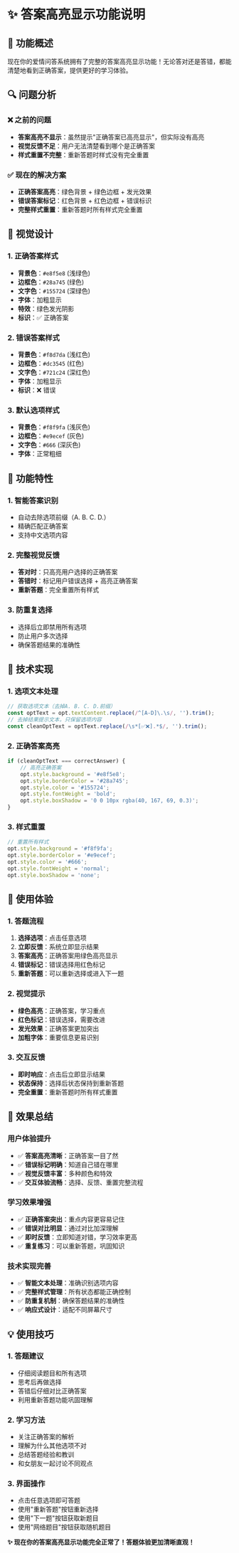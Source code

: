 # ✨ 答案高亮显示功能说明

## 🎯 功能概述

现在你的爱情问答系统拥有了完整的答案高亮显示功能！无论答对还是答错，都能清楚地看到正确答案，提供更好的学习体验。

## 🔍 问题分析

### ❌ 之前的问题
- **答案高亮不显示**：虽然提示"正确答案已高亮显示"，但实际没有高亮
- **视觉反馈不足**：用户无法清楚看到哪个是正确答案
- **样式重置不完整**：重新答题时样式没有完全重置

### ✅ 现在的解决方案
- **正确答案高亮**：绿色背景 + 绿色边框 + 发光效果
- **错误答案标记**：红色背景 + 红色边框 + 错误标识
- **完整样式重置**：重新答题时所有样式完全重置

## 🎨 视觉设计

### 1. **正确答案样式**
- **背景色**：`#e8f5e8` (浅绿色)
- **边框色**：`#28a745` (绿色)
- **文字色**：`#155724` (深绿色)
- **字体**：加粗显示
- **特效**：绿色发光阴影
- **标识**：✅ 正确答案

### 2. **错误答案样式**
- **背景色**：`#f8d7da` (浅红色)
- **边框色**：`#dc3545` (红色)
- **文字色**：`#721c24` (深红色)
- **字体**：加粗显示
- **标识**：❌ 错误

### 3. **默认选项样式**
- **背景色**：`#f8f9fa` (浅灰色)
- **边框色**：`#e9ecef` (灰色)
- **文字色**：`#666` (深灰色)
- **字体**：正常粗细

## 🚀 功能特性

### 1. **智能答案识别**
- 自动去除选项前缀（A. B. C. D.）
- 精确匹配正确答案
- 支持中文选项内容

### 2. **完整视觉反馈**
- **答对时**：只高亮用户选择的正确答案
- **答错时**：标记用户错误选择 + 高亮正确答案
- **重新答题**：完全重置所有样式

### 3. **防重复选择**
- 选择后立即禁用所有选项
- 防止用户多次选择
- 确保答题结果的准确性

## 🔧 技术实现

### 1. **选项文本处理**
```javascript
// 获取选项文本（去掉A. B. C. D.前缀）
const optText = opt.textContent.replace(/^[A-D]\.\s/, '').trim();
// 去掉结果提示文本，只保留选项内容
const cleanOptText = optText.replace(/\s*[✅❌].*$/, '').trim();
```

### 2. **正确答案高亮**
```javascript
if (cleanOptText === correctAnswer) {
    // 高亮正确答案
    opt.style.background = '#e8f5e8';
    opt.style.borderColor = '#28a745';
    opt.style.color = '#155724';
    opt.style.fontWeight = 'bold';
    opt.style.boxShadow = '0 0 10px rgba(40, 167, 69, 0.3)';
}
```

### 3. **样式重置**
```javascript
// 重置所有样式
opt.style.background = '#f8f9fa';
opt.style.borderColor = '#e9ecef';
opt.style.color = '#666';
opt.style.fontWeight = 'normal';
opt.style.boxShadow = 'none';
```

## 📱 使用体验

### 1. **答题流程**
1. **选择选项**：点击任意选项
2. **立即反馈**：系统立即显示结果
3. **答案高亮**：正确答案用绿色高亮显示
4. **错误标记**：错误选择用红色标记
5. **重新答题**：可以重新选择或进入下一题

### 2. **视觉提示**
- **绿色高亮**：正确答案，学习重点
- **红色标记**：错误选择，需要改进
- **发光效果**：正确答案更加突出
- **加粗字体**：重要信息更易识别

### 3. **交互反馈**
- **即时响应**：点击后立即显示结果
- **状态保持**：选择后状态保持到重新答题
- **完全重置**：重新答题时所有样式重置

## 🎉 效果总结

### 用户体验提升
- ✅ **答案高亮清晰**：正确答案一目了然
- ✅ **错误标记明确**：知道自己错在哪里
- ✅ **视觉反馈丰富**：多种颜色和特效
- ✅ **交互体验流畅**：选择、反馈、重置完整流程

### 学习效果增强
- ✅ **正确答案突出**：重点内容更容易记住
- ✅ **错误对比明显**：通过对比加深理解
- ✅ **即时反馈**：立即知道对错，学习效率更高
- ✅ **重复练习**：可以重新答题，巩固知识

### 技术实现完善
- ✅ **智能文本处理**：准确识别选项内容
- ✅ **完整样式管理**：所有状态都能正确控制
- ✅ **防重复机制**：确保答题结果的准确性
- ✅ **响应式设计**：适配不同屏幕尺寸

## 💡 使用技巧

### 1. **答题建议**
- 仔细阅读题目和所有选项
- 思考后再做选择
- 答错后仔细对比正确答案
- 利用重新答题功能巩固理解

### 2. **学习方法**
- 关注正确答案的解析
- 理解为什么其他选项不对
- 总结答题经验和教训
- 和女朋友一起讨论不同观点

### 3. **界面操作**
- 点击任意选项即可答题
- 使用"重新答题"按钮重新选择
- 使用"下一题"按钮获取新题目
- 使用"网络题目"按钮获取随机题目

**✨ 现在你的答案高亮显示功能完全正常了！答题体验更加清晰直观！**
